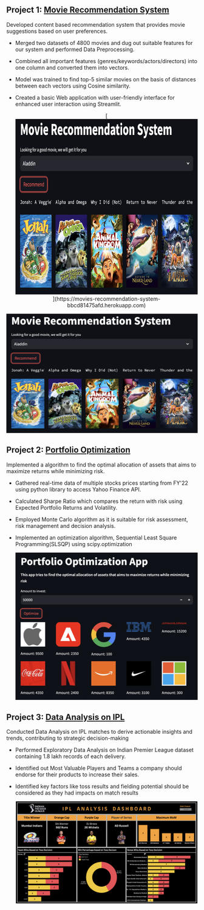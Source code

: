 ## Project 1: [Movie Recommendation System](https://github.com/VIDIT-9/Recommender-System-TMDB-dataset)
Developed content based recommendation system that provides movie suggestions based on user preferences.
* Merged two datasets of 4800 movies and dug out suitable features for our system and performed Data Preprocessing.
* Combined all important features (genres/keywords/actors/directors) into one column and converted them into vectors.
* Model was trained to find top-5 similar movies on the basis of distances between each vectors using Cosine similarity.
* Created a basic Web application with user-friendly interface for enhanced user interaction using Streamlit.

  <p align = "center">
    [<img src = "https://github.com/VIDIT-9/Vidit_Portfolio/blob/main/Images/MRS.png" width="741" height="462" />](https://movies-recommendation-system-bbcd81475afd.herokuapp.com)
  </P>
  
[![](/Images/MRS.png)](https://movies-recommendation-system-bbcd81475afd.herokuapp.com)



## Project 2: [Portfolio Optimization](https://github.com/VIDIT-9/Portfolio-Optimization)
Implemented a algorithm to find the optimal allocation of assets that aims to maximize returns while minimizing risk.
* Gathered real-time data of multiple stocks prices starting from FY'22 using python library to access Yahoo Finance API.
* Calculated Sharpe Ratio which compares the return with risk using Expected Portfolio Returns and Volatility.
* Employed Monte Carlo algorithm as it is suitable for risk assessment, risk management and decision analysis.
* Implemented an optimization algorithm, Sequential Least Square Programming(SLSQP) using scipy.optimization


  [![](/Images/Portfolio.png)](https://portfolio-optomization-605bcecc5cc2.herokuapp.com/)



## Project 3: [Data Analysis on IPL](https://public.tableau.com/app/profile/vidit.jain3529/viz/IPLAnalysis_16968349285830/IPLANALYSISDASHBOARD)
Conducted Data Analysis on IPL matches to derive actionable insights and trends, contributing to strategic decision-making
* Performed Exploratory Data Analysis on Indian Premier League dataset containing 1.8 lakh records of each delivery.
* Identified out Most Valuable Players and Teams a company should endorse for their products to increase their sales.
* Identified key factors like toss results and fielding potential should be considered as they had impacts on match results


  [![](/Images/IPL.png)](https://public.tableau.com/app/profile/vidit.jain3529/viz/IPLAnalysis_16968349285830/IPLANALYSISDASHBOARD?publish=yes)
